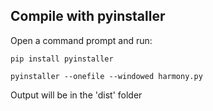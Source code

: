 ## Compile with pyinstaller

Open a command prompt and run:

```
pip install pyinstaller
```

```
pyinstaller --onefile --windowed harmony.py
```

Output will be in the 'dist' folder
